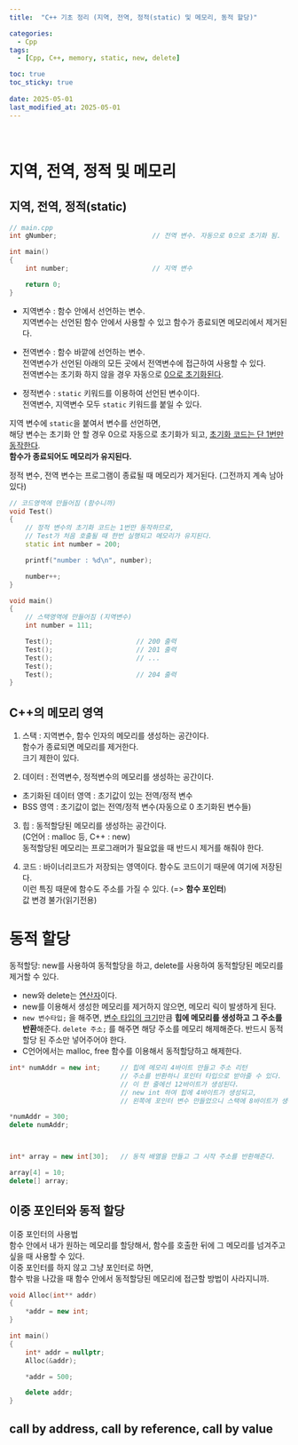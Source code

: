 ```yaml
---
title:  "C++ 기초 정리 (지역, 전역, 정적(static) 및 메모리, 동적 할당)"

categories:
  - Cpp
tags:
  - [Cpp, C++, memory, static, new, delete]

toc: true
toc_sticky: true
 
date: 2025-05-01
last_modified_at: 2025-05-01
---
```


<br>

# 지역, 전역, 정적 및 메모리

## 지역, 전역, 정적(static)

```cpp
// main.cpp
int gNumber;                        // 전역 변수. 자동으로 0으로 초기화 됨.

int main()
{
    int number;                     // 지역 변수

    return 0;
}
```

- 지역변수 : 함수 안에서 선언하는 변수.  
  지역변수는 선언된 함수 안에서 사용할 수 있고 함수가 종료되면 메모리에서 제거된다.  

- 전역변수 : 함수 바깥에 선언하는 변수.  
  전역변수가 선언된 아래의 모든 곳에서 전역변수에 접근하여 사용할 수 있다.  
  전역변수는 초기화 하지 않을 경우 자동으로 <u>0으로 초기화된다</u>.  

- 정적변수 : `static` 키워드를 이용하여 선언된 변수이다.  
  전역변수, 지역변수 모두 `static` 키워드를 붙일 수 있다.  


지역 변수에 `static`을 붙여서 변수를 선언하면,  
해당 변수는 초기화 안 할 경우 0으로 자동으로 초기화가 되고, <u>초기화 코드는 단 1번만 동작한다</u>.  
<b>함수가 종료되어도 메모리가 유지된다.</b>  

정적 변수, 전역 변수는 프로그램이 종료될 때 메모리가 제거된다. (그전까지 계속 남아있다)  

```cpp
// 코드영역에 만들어짐 (함수니까)
void Test()
{
	// 정적 변수의 초기화 코드는 1번만 동작하므로,
    // Test가 처음 호출될 때 한번 실행되고 메모리가 유지된다.
	static int number = 200;

	printf("number : %d\n", number);

	number++;
}

void main()
{
	// 스택영역에 만들어짐 (지역변수)
	int number = 111;

	Test();						// 200 출력
	Test();						// 201 출력
	Test();						// ...
	Test();
	Test();						// 204 출력
}
```



## C++의 메모리 영역

1. 스택 : 지역변수, 함수 인자의 메모리를 생성하는 공간이다.  
  함수가 종료되면 메모리를 제거한다.  
  크기 제한이 있다.  

2. 데이터 : 전역변수, 정적변수의 메모리를 생성하는 공간이다.  
  - 초기화된 데이터 영역 : 초기값이 있는 전역/정적 변수  
  - BSS 영역 : 초기값이 없는 전역/정적 변수(자동으로 0 초기화된 변수들)  

3. 힙 : 동적할당된 메모리를 생성하는 공간이다.  
  (C언어 : malloc 등, C++ : new)  
  동적할당된 메모리는 프로그래머가 필요없을 때 반드시 제거를 해줘야 한다.  

4. 코드 : 바이너리코드가 저장되는 영역이다. 함수도 코드이기 때문에 여기에 저장된다.  
  이런 특징 때문에 함수도 주소를 가질 수 있다.  (=> <b>함수 포인터</b>)  
  값 변경 불가(읽기전용)  



# 동적 할당

동적할당: new를 사용하여 동적할당을 하고, delete를 사용하여 동적할당된 메모리를 제거할 수 있다.  
- new와 delete는 <u>연산자</u>이다.
- new를 이용해서 생성한 메모리를 제거하지 않으면, 메모리 릭이 발생하게 된다.
- `new 변수타입;` 을 해주면, <u>변수 타입의 크기</u>만큼 <b>힙에 메모리를 생성하고 그 주소를 반환</b>해준다.
  `delete 주소;` 를 해주면 해당 주소를 메모리 해제해준다. 반드시 동적할당 된 주소만 넣어주어야 한다.  
- C언어에서는 malloc, free 함수를 이용해서 동적할당하고 해제한다.  

```cpp
int* numAddr = new int;		// 힙에 메모리 4바이트 만들고 주소 리턴
                            // 주소를 반환하니 포인터 타입으로 받아줄 수 있다.
                            // 이 한 줄에선 12바이트가 생성된다.
                            // new int 하여 힙에 4바이트가 생성되고,
                            // 왼쪽에 포인터 변수 만들었으니 스택에 8바이트가 생성된다.

*numAddr = 300;
delete numAddr;



int* array = new int[30];   // 동적 배열을 만들고 그 시작 주소를 반환해준다.

array[4] = 10;
delete[] array;
```



## 이중 포인터와 동적 할당

이중 포인터의 사용법  
함수 안에서 내가 원하는 메모리를 할당해서, 함수를 호출한 뒤에 그 메모리를 넘겨주고 싶을 때 사용할 수 있다.  
이중 포인터를 하지 않고 그냥 포인터로 하면,  
함수 밖을 나갔을 때 함수 안에서 동적할당된 메모리에 접근할 방법이 사라지니까.  

```cpp
void Alloc(int** addr)
{
    *addr = new int;
}

int main()
{
    int* addr = nullptr;			
    Alloc(&addr);				

    *addr = 500;

    delete addr;
}
```



## call by address, call by reference, call by value

